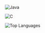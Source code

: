![Java](https://user-images.githubusercontent.com/83002941/116005389-53ce6200-a624-11eb-926d-4e382894734a.gif)

![C](https://user-images.githubusercontent.com/83002941/116005341-1b2e8880-a624-11eb-8b0d-7a8427481465.gif)






![Top Languages](https://github-readme-stats.vercel.app/api/top-langs/?username=codelust)




